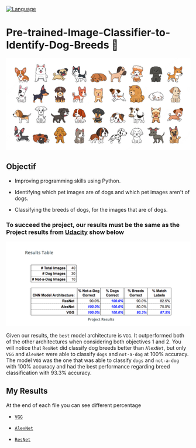 [![Language](https://img.shields.io/badge/language-python-blue.svg?style=flat)](https://www.python.org)

# Pre-trained-Image-Classifier-to-Identify-Dog-Breeds 🐶  

![](dog_breeds.png "Dog 🐶 Breeds")



## Objectif 

- Improving  programming skills using Python.

- Identifying which pet images are of dogs and which pet images aren't of dogs.

- Classifying the breeds of dogs, for the images that are of dogs.

### To succeed the project, our results must be the same as the Project results from [Udacity](https://learn.udacity.com/) show below


![](Expected_Results.png "Projects Results")

Given our results, the `best` model architecture is `VGG`. It outperformed both of the other architectures when considering both objectives 1 and 2. You will notice that `ResNet` did classify dog breeds better than `AlexNet`, but only `VGG` and `AlexNet` were able to classify `dogs` and `not-a-dog` at $100$% accuracy. The model `VGG` was the one that was able to classify `dogs` and `not-a-dog` with $100$% accuracy and had the best performance regarding breed classification with $93.3$% accuracy.


## My Results 

At the end of each file you can see different percentage 

- [`VGG`](Udacity-Project1/vgg_pet-images.txt)

- [`AlexNet`](Udacity-Project1/alexnet_pet-images.txt)

- [`ResNet`](Udacity-Project1/resnet_pet-images.txt)
